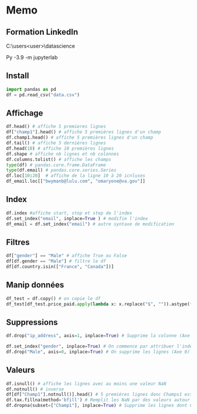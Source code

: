 # Memo

## Formation LinkedIn

C:\users\<user>\datascience

Py -3.9 -m jupyterlab

## Install

```python
import pandas as pd
df = pd.read_csv("data.csv")

```

## Affichage

```python
df.head() # affiche 5 premieres lignes
df["champ1"].head() # affiche 5 premières lignes d'un champ
df.champ1.head() # affiche 5 premières lignes d'un champ
df.tail() # affiche 5 dernières lignes
df.head(10) # affiche 10 premières lignes
df.shape # affiche nb lignes et nb colonnes
df.columns.tolist() # affiche les champs
type(df) # pandas.core.frame.DataFrame
type(df.email) # pandas.core.series.Series
df.loc[10:20]  # affiche de la ligne 10 à 20 icnluses
df_email.loc[["bwymanb@lulu.com", "omaryone@va.gov"]]
```

## Index

```python
df.index #affiche start, stop et step de l'index
df.set_index("email", inplace=True ) # modifie l'index
df_email = df.set_index("email") # autre syntaxe de modification
```

## Filtres

```python
df["gender"] == "Male" # affiche True ou False
df[df.gender == "Male"] # filtre le df
df[df.country.isin(["France", "Canada"])]

```

## Manip données

```python
df_test = df.copy() # on copie le df
df_test[df_test.price_paid.apply(lambda x: x.replace("$", "")).astype(float) >= 5] # on filtre si price_paid > 5, en enlevant $
```

## Suppressions

```python
df.drop("ip_address", axis=1, inplace=True) # Supprime la colonne (Axe 1)

df.set_index("gender", inplace=True) # On commence par attribuer l'index
df.drop("Male", axis=0, inplace=True) # On supprime les lignes (Axe 0) selon valeur de l'index
```

## Valeurs

```python
df.isnull() # affiche les lignes avec au moins une valeur NaN
df.notnull() # inverse
df[df["Champ1"].notnull()].head() # 5 premières lignes donc Champs1 est pas NaN
df.tax.fillna(method='bfill') # Remplit les NaN par des valeurs autour
df.dropna(subset=["Champ1"], inplace=True) # Supprime les lignes dont Champ1 est NaN
```
